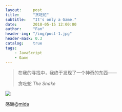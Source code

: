 ```yaml
---
layout:     post
title:      "贪吃蛇"
subtitle:   "It's only a Game."
date:       2018-05-15 12:00:00
author:     "Fan"
header-img: "/img/post-1.jpg"
header-mask: 0.3
catalog:    true
tags:
    - JavaScript
    - Game
---
```


>在我的寻找中，我终于发现了一个神奇的东西——
>
> 贪吃蛇 _The Snake_

[![](https://s1.ax1x.com/2018/06/15/CjqR4P.png)](https://keyou-fang.github.io/js/Snake/snake.html)

感谢@[mida](http://mida.re/)
